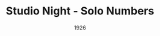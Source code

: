 ---
title: Studio Night - Solo Numbers
date: 1926
closing_date:
layout: productions
featured_image:
image_caption:
image_credit:
playbill:
category:
Theatre: Theatre Jacksonville
cast:
- Performer: Don Ferrandou
crew:
orchestra:
external_links:
---